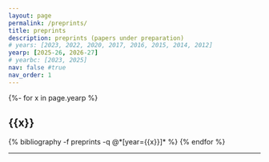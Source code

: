 ```yaml
---
layout: page
permalink: /preprints/
title: preprints
description: preprints (papers under preparation)
# years: [2023, 2022, 2020, 2017, 2016, 2015, 2014, 2012]
yearp: [2025-26, 2026-27]
# yearbc: [2023, 2025]
nav: false #true
nav_order: 1
---
```

<!-- ## Preprints -->
<div class="publications">

{%- for x in page.yearp %}
  <h2 class="year">{{x}}</h2>
  {% bibliography -f preprints -q @*[year={{x}}]* %}
{% endfor %}

</div>

-------------------------------------------------------------------------------------------------------------------
